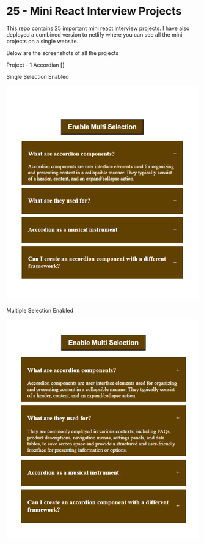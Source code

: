 # 25 - Mini React Interview Projects

This repo contains 25 important mini react interview projects.
I have also deployed a combined version to netlify where you can see all the mini projects on a single website.


Below are the screenshots of all the projects

Project - 1  Accordian []

Single Selection Enabled

![image alt](https://github.com/Ayushk1203/25-React-Interview-Projects/blob/main/React%2025%20Interview%20Projects%20Combined/Interview%20Projects/public/images/Screenshot-1.PNG?raw=true) 

Multiple Selection Enabled

![image alt](https://github.com/Ayushk1203/25-React-Interview-Projects/blob/main/React%2025%20Interview%20Projects%20Combined/Interview%20Projects/public/images/Screenshot-2.PNG?raw=true)


